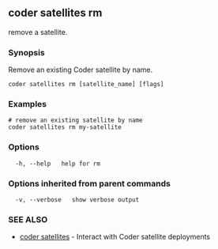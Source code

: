 ## coder satellites rm

remove a satellite.

### Synopsis

Remove an existing Coder satellite by name.

```
coder satellites rm [satellite_name] [flags]
```

### Examples

```
# remove an existing satellite by name
coder satellites rm my-satellite
```

### Options

```
  -h, --help   help for rm
```

### Options inherited from parent commands

```
  -v, --verbose   show verbose output
```

### SEE ALSO

* [coder satellites](coder_satellites.md)	 - Interact with Coder satellite deployments

